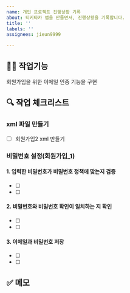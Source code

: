 ```yaml
---
name: 개인 프로젝트 진행상황 기록
about: 티키타카 앱을 만들면서, 진행상황을 기록합니다.
title: ''
labels: ''
assignees: jieun9999

---
```


## ✍🏻 작업기능
회원가입을 위한 이메일 인증 기능을 구현

## 🔍 작업 체크리스트 
### xml 파일 만들기
- [ ] 회원가입2 xml 만들기

### 비밀번호 설정(회원가입_1)
#### 1. 입력한 비밀번호가 비밀번호 정책에 맞는지 검증
- [ ] 
- [ ] 

#### 2. 비밀번호와 비밀번호 확인이 일치하는 지 확인
- [ ] 
- [ ] 

#### 3. 이메일과 비밀번호 저장
- [ ] 
- [ ] 



## ✅ 메모
